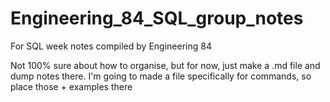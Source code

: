 # Engineering_84_SQL_group_notes
For SQL week notes compiled by Engineering 84

Not 100% sure about how to organise, but for now, just make a .md file and dump notes there.
I'm going to made a file specifically for commands, so place those + examples there
